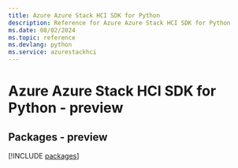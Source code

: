 ```yaml
---
title: Azure Azure Stack HCI SDK for Python
description: Reference for Azure Azure Stack HCI SDK for Python
ms.date: 08/02/2024
ms.topic: reference
ms.devlang: python
ms.service: azurestackhci
---
```

# Azure Azure Stack HCI SDK for Python - preview
## Packages - preview
[!INCLUDE [packages](azure-stack-hci-index.md)]